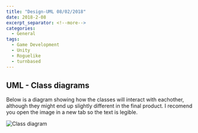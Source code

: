 ```yaml
---
title: "Design-UML 08/02/2018"
date: 2018-2-08
excerpt_separator: <!--more-->
categories:
  - General
tags:
  - Game Development
  - Unity
  - Roguelike
  - turnbased
---
```


## UML - Class diagrams
Below is a diagram showing how the classes will interact with eachother, although they might end up slightly different in the final product.
I recomend you open the image in a new tab so the text is legible.
<html>
  <img src="https://jjrwalker.github.io/assets/images/ProfessionalPortfolioUML.jpg" alt="Class diagram">
</html>
